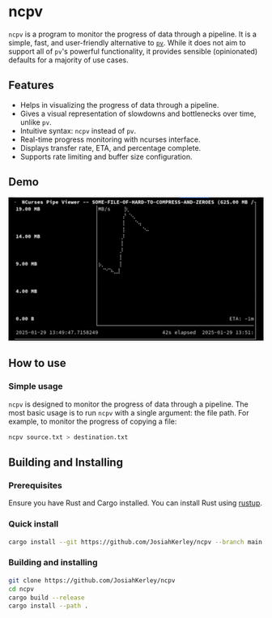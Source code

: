 # ncpv

`ncpv` is a program to monitor the progress of data through a pipeline.
It is a simple, fast, and user-friendly alternative to [`pv`](https://www.ivarch.com/programs/pv.shtml).
While it does not aim to support all of `pv`'s powerful functionality, it provides sensible
(opinionated) defaults for a majority of use cases.

## Features

* Helps in visualizing the progress of data through a pipeline.
* Gives a visual representation of slowdowns and bottlenecks over time, unlike `pv`.
* Intuitive syntax: `ncpv` instead of `pv`.
* Real-time progress monitoring with ncurses interface.
* Displays transfer rate, ETA, and percentage complete.
* Supports rate limiting and buffer size configuration.

## Demo

![Demo](.media/demo.gif)


## How to use

### Simple usage

`ncpv` is designed to monitor the progress of data through a pipeline. The most basic usage is to
run `ncpv` with a single argument: the file path. For example, to monitor the progress of copying a file:
``` bash
ncpv source.txt > destination.txt
```

## Building and Installing

### Prerequisites

Ensure you have Rust and Cargo installed. You can install Rust using [rustup](https://rustup.rs/).

### Quick install
```bash
cargo install --git https://github.com/JosiahKerley/ncpv --branch main
```

### Building and installing
``` bash
git clone https://github.com/JosiahKerley/ncpv
cd ncpv
cargo build --release
cargo install --path .
```
